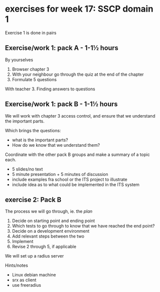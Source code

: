 # exercises for week 17: SSCP domain 1

Exercise 1 is done in pairs

## Exercise/work 1: pack A - 1-1½ hours
By yourselves
1. Browser chapter 3
2. With your neighbour go through the quiz at the end of the chapter
3. Formulate 5 questions

With teacher
3. Finding answers to questions


## Exercise/work 1: pack B - 1-1½ hours
We will work with chapter 3 access control, and ensure that we understand the important parts.

Which brings the questions:
* what is the important parts?
* How do we know that we understand them?

Coordinate with the other pack B groups and make a summary of a topic each.
* 5 slides/no text
* 5 minute presentation + 5 minutes of discussion
* include examples fra school or the ITS project to illustrate
* include idea as to what could be implemented in the ITS system


## exercise 2: Pack B
The process we will go through, ie. the *plan*
1. Decide on starting point and ending point
2. Which tests to go through to know that we have reached the end point?
3. Decide on a development environment
4. Add relevant steps between the two
5. Implement
6. Revise 2 through 5, if applicable

We will set up a radius server

Hints/notes
* Linux debian machine
* srx as client
* use freeradius
